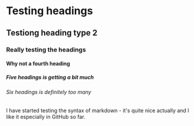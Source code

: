 # Testing headings
## Testiong heading type 2
### Really testing the headings
#### Why not a fourth heading
##### Five headings is getting a bit much
###### Six headings is definitely too many

I have started testing the syntax of markdown - it's quite nice actually and I like it especially in GitHub so far.
